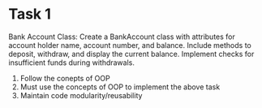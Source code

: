 # Task 1
Bank Account Class: 
Create a BankAccount class with attributes for account holder name, account number, and balance. 
Include methods to deposit, withdraw, and display the current balance. 
Implement checks for insufficient funds during withdrawals.

1) Follow the conepts of OOP
2) Must use the concepts of OOP to implement the above task
3) Maintain code modularity/reusability 
